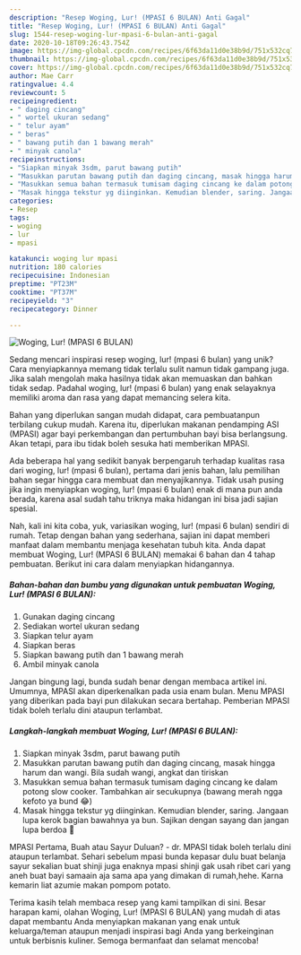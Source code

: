 ```yaml
---
description: "Resep Woging, Lur! (MPASI 6 BULAN) Anti Gagal"
title: "Resep Woging, Lur! (MPASI 6 BULAN) Anti Gagal"
slug: 1544-resep-woging-lur-mpasi-6-bulan-anti-gagal
date: 2020-10-18T09:26:43.754Z
image: https://img-global.cpcdn.com/recipes/6f63da11d0e38b9d/751x532cq70/woging-lur-mpasi-6-bulan-foto-resep-utama.jpg
thumbnail: https://img-global.cpcdn.com/recipes/6f63da11d0e38b9d/751x532cq70/woging-lur-mpasi-6-bulan-foto-resep-utama.jpg
cover: https://img-global.cpcdn.com/recipes/6f63da11d0e38b9d/751x532cq70/woging-lur-mpasi-6-bulan-foto-resep-utama.jpg
author: Mae Carr
ratingvalue: 4.4
reviewcount: 5
recipeingredient:
- " daging cincang"
- " wortel ukuran sedang"
- " telur ayam"
- " beras"
- " bawang putih dan 1 bawang merah"
- " minyak canola"
recipeinstructions:
- "Siapkan minyak 3sdm, parut bawang putih"
- "Masukkan parutan bawang putih dan daging cincang, masak hingga harum dan wangi. Bila sudah wangi, angkat dan tiriskan"
- "Masukkan semua bahan termasuk tumisam daging cincang ke dalam potong slow cooker. Tambahkan air secukupnya (bawang merah ngga kefoto ya bund 😂)"
- "Masak hingga tekstur yg diinginkan. Kemudian blender, saring. Jangaan lupa kerok bagian bawahnya ya bun. Sajikan dengan sayang dan jangan lupa berdoa 🍴"
categories:
- Resep
tags:
- woging
- lur
- mpasi

katakunci: woging lur mpasi 
nutrition: 180 calories
recipecuisine: Indonesian
preptime: "PT23M"
cooktime: "PT37M"
recipeyield: "3"
recipecategory: Dinner

---
```



![Woging, Lur! (MPASI 6 BULAN)](https://img-global.cpcdn.com/recipes/6f63da11d0e38b9d/751x532cq70/woging-lur-mpasi-6-bulan-foto-resep-utama.jpg)

Sedang mencari inspirasi resep woging, lur! (mpasi 6 bulan) yang unik? Cara menyiapkannya memang tidak terlalu sulit namun tidak gampang juga. Jika salah mengolah maka hasilnya tidak akan memuaskan dan bahkan tidak sedap. Padahal woging, lur! (mpasi 6 bulan) yang enak selayaknya memiliki aroma dan rasa yang dapat memancing selera kita.

Bahan yang diperlukan sangan mudah didapat, cara pembuatanpun terbilang cukup mudah. Karena itu, diperlukan makanan pendamping ASI (MPASI) agar bayi perkembangan dan pertumbuhan bayi bisa berlangsung. Akan tetapi, para ibu tidak boleh sesuka hati memberikan MPASI.

Ada beberapa hal yang sedikit banyak berpengaruh terhadap kualitas rasa dari woging, lur! (mpasi 6 bulan), pertama dari jenis bahan, lalu pemilihan bahan segar hingga cara membuat dan menyajikannya. Tidak usah pusing jika ingin menyiapkan woging, lur! (mpasi 6 bulan) enak di mana pun anda berada, karena asal sudah tahu triknya maka hidangan ini bisa jadi sajian spesial.


Nah, kali ini kita coba, yuk, variasikan woging, lur! (mpasi 6 bulan) sendiri di rumah. Tetap dengan bahan yang sederhana, sajian ini dapat memberi manfaat dalam membantu menjaga kesehatan tubuh kita. Anda dapat membuat Woging, Lur! (MPASI 6 BULAN) memakai 6 bahan dan 4 tahap pembuatan. Berikut ini cara dalam menyiapkan hidangannya.

<!--inarticleads1-->

##### Bahan-bahan dan bumbu yang digunakan untuk pembuatan Woging, Lur! (MPASI 6 BULAN):

1. Gunakan  daging cincang
1. Sediakan  wortel ukuran sedang
1. Siapkan  telur ayam
1. Siapkan  beras
1. Siapkan  bawang putih dan 1 bawang merah
1. Ambil  minyak canola


Jangan bingung lagi, bunda sudah benar dengan membaca artikel ini. Umumnya, MPASI akan diperkenalkan pada usia enam bulan. Menu MPASI yang diberikan pada bayi pun dilakukan secara bertahap. Pemberian MPASI tidak boleh terlalu dini ataupun terlambat. 

<!--inarticleads2-->

##### Langkah-langkah membuat Woging, Lur! (MPASI 6 BULAN):

1. Siapkan minyak 3sdm, parut bawang putih
1. Masukkan parutan bawang putih dan daging cincang, masak hingga harum dan wangi. Bila sudah wangi, angkat dan tiriskan
1. Masukkan semua bahan termasuk tumisam daging cincang ke dalam potong slow cooker. Tambahkan air secukupnya (bawang merah ngga kefoto ya bund 😂)
1. Masak hingga tekstur yg diinginkan. Kemudian blender, saring. Jangaan lupa kerok bagian bawahnya ya bun. Sajikan dengan sayang dan jangan lupa berdoa 🍴


MPASI Pertama, Buah atau Sayur Duluan? - dr. MPASI tidak boleh terlalu dini ataupun terlambat. Sehari sebelum mpasi bunda kepasar dulu buat belanja sayur sekalian buat shinji juga enaknya mpasi shinji gak usah ribet cari yang aneh buat bayi samaain aja sama apa yang dimakan di rumah,hehe. Karna kemarin liat azumie makan pompom potato. 

Terima kasih telah membaca resep yang kami tampilkan di sini. Besar harapan kami, olahan Woging, Lur! (MPASI 6 BULAN) yang mudah di atas dapat membantu Anda menyiapkan makanan yang enak untuk keluarga/teman ataupun menjadi inspirasi bagi Anda yang berkeinginan untuk berbisnis kuliner. Semoga bermanfaat dan selamat mencoba!
